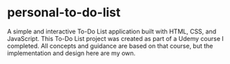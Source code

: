 # personal-to-do-list
A simple and interactive To-Do List application built with HTML, CSS, and JavaScript.
This To-Do List project was created as part of a Udemy course I completed. All concepts and guidance are based on that course, but the implementation and design here are my own.
